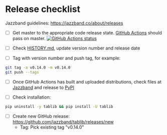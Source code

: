 # Release checklist

Jazzband guidelines: https://jazzband.co/about/releases

* [ ] Get master to the appropriate code release state.
      [GitHub Actions](https://github.com/jazzband/tablib/actions)
      should pass on master.
      [![GitHub Actions status](https://github.com/jazzband/tablib/workflows/Test/badge.svg)](https://github.com/jazzband/tablib/actions)

* [ ] Check [HISTORY.md](https://github.com/jazzband/tablib/blob/master/HISTORY.md),
      update version number and release date

* [ ] Tag with version number and push tag, for example:
```bash
git tag -a v0.14.0 -m v0.14.0
git push --tags
```

* [ ] Once GitHub Actions has built and uploaded distributions, check files at
      [Jazzband](https://jazzband.co/projects/tablib) and release to
      [PyPI](https://pypi.org/pypi/tablib)

* [ ] Check installation:
```bash
pip uninstall -y tablib && pip install -U tablib
```

* [ ] Create new GitHub release: https://github.com/jazzband/tablib/releases/new
  * Tag: Pick existing tag "v0.14.0"
